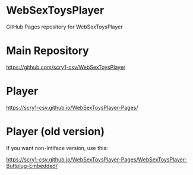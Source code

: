 # WebSexToysPlayer

GitHub Pages repository for WebSexToysPlayer

# Main Repository

https://github.com/scry1-csv/WebSexToysPlayer

# Player

https://scry1-csv.github.io/WebSexToysPlayer-Pages/

# Player (old version)

If you want non-Intiface version, use this:

https://scry1-csv.github.io/WebSexToysPlayer-Pages/WebSexToysPlayer-Buttplug-Embedded/
